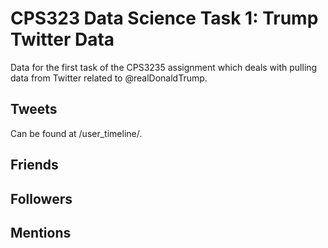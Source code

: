 # CPS323 Data Science Task 1: Trump Twitter Data
Data for the first task of the CPS3235 assignment which deals with pulling data from Twitter related to @realDonaldTrump.

## Tweets
Can be found at /user_timeline/.

## Friends

## Followers

## Mentions
